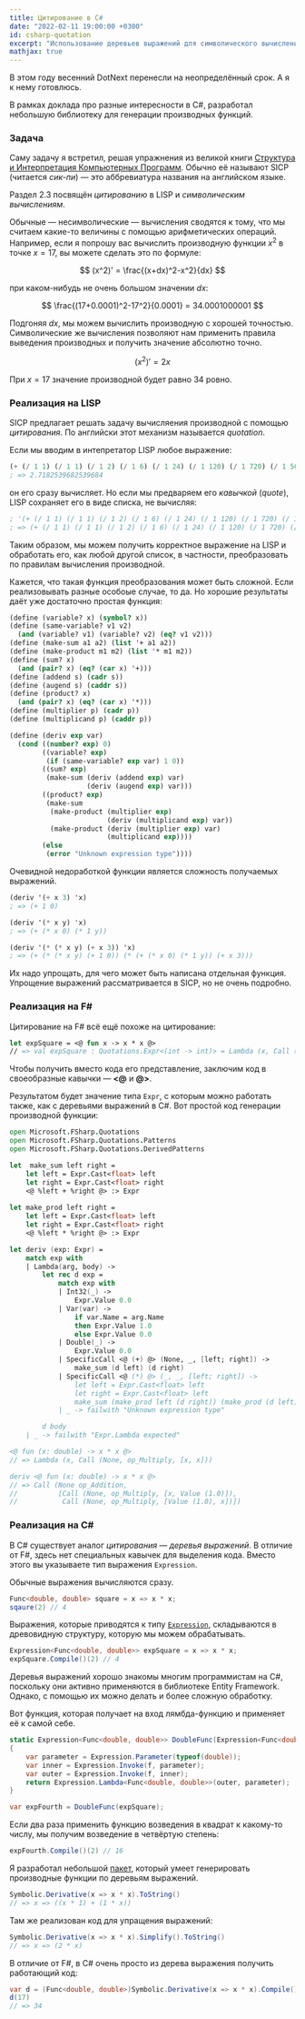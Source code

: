 ```yaml
---
title: Цитирование в C#
date: "2022-02-11 19:00:00 +0300"
id: csharp-quotation
excerpt: "Использование деревьев выражений для символического вычисления производных функций."
mathjax: true
---
```


В этом году весенний DotNext перенесли на неопределённый срок. А я к нему готовлюсь.

В рамках доклада про разные интересности в C#, разработал небольшую библиотеку для генерации производных функций.

### Задача

Саму задачу я встретил, решая упражнения из великой книги [Структура и Интерпретация Компьютерных Программ](https://ru.wikipedia.org/wiki/Структура_и_интерпретация_компьютерных_программ#:~:text=«Структу́ра%20и%20интерпрета́ция%20компью́терных%20програ́мм,технологического%20института%20в%201985%20году.). Обычно её называют SICP (читается *сик-пи*) — это аббревиатура названия на английском языке.

Раздел 2.3 посвящён *цитированию* в LISP и *символическим вычислениям*.

Обычные — несимволические — вычисления сводятся к тому, что мы считаем какие-то величины с помощью арифметических операций. Например, если я попрошу вас вычислить производную функции
$x^2$ в точке $x = 17$, вы можете сделать это по формуле:

$$
(x^2)' = \frac{(x+dx)^2-x^2}{dx}
$$

при каком-нибудь не очень большом значении $dx$:

$$
\frac{(17+0.0001)^2-17^2}{0.0001} = 34.0001000001
$$

Подгоняя $dx$, мы можем вычислить производную с хорошей точностью. Символические же вычисления позволяют нам применить правила выведения производных и получить значение абсолютно точно.

$$
(x^2)' = 2x
$$

При $x = 17$ значение производной будет равно $34$ ровно.

### Реализация на LISP

SICP предлагает решать задачу вычисляения производной с помощью *цитирования*. По английски этот механизм называется *quotation*.

Если мы вводим в интепретатор LISP любое выражение:

```scheme
(+ (/ 1 1) (/ 1 1) (/ 1 2) (/ 1 6) (/ 1 24) (/ 1 120) (/ 1 720) (/ 1 5040))
; => 2.7182539682539684
```

он его сразу вычисляет. Но если мы предваряем его *кавычкой* (*quote*), LISP сохраняет его в виде списка, не вычисляя:

```scheme
; '(+ (/ 1 1) (/ 1 1) (/ 1 2) (/ 1 6) (/ 1 24) (/ 1 120) (/ 1 720) (/ 1 5040))
; => (+ (/ 1 1) (/ 1 1) (/ 1 2) (/ 1 6) (/ 1 24) (/ 1 120) (/ 1 720) (/ 1 5040))
```

Таким образом, мы можем получить корректное выражение на LISP и обработать его, как любой другой список, в частности, преобразовать по правилам вычисления производной.

Кажется, что такая функция преобразования может быть сложной. Если реализовывать разные особоые случае, то да. Но хорошие результаты даёт уже достаточно простая функция:

```scheme
(define (variable? x) (symbol? x))
(define (same-variable? v1 v2)
  (and (variable? v1) (variable? v2) (eq? v1 v2)))
(define (make-sum a1 a2) (list '+ a1 a2))
(define (make-product m1 m2) (list '* m1 m2))
(define (sum? x)
  (and (pair? x) (eq? (car x) '+)))
(define (addend s) (cadr s))
(define (augend s) (caddr s))
(define (product? x)
  (and (pair? x) (eq? (car x) '*)))
(define (multiplier p) (cadr p))
(define (multiplicand p) (caddr p))

(define (deriv exp var)
  (cond ((number? exp) 0)
        ((variable? exp)
         (if (same-variable? exp var) 1 0))
        ((sum? exp)
         (make-sum (deriv (addend exp) var)
                   (deriv (augend exp) var)))
        ((product? exp)
         (make-sum
          (make-product (multiplier exp)
                        (deriv (multiplicand exp) var))
          (make-product (deriv (multiplier exp) var)
                        (multiplicand exp))))
        (else
         (error "Unknown expression type"))))
```

Очевидной недоработкой функции является сложность получаемых выражений.

```scheme
(deriv '(+ x 3) 'x)
; => (+ 1 0)

(deriv '(* x y) 'x)
; => (+ (* x 0) (* 1 y))

(deriv '(* (* x y) (+ x 3)) 'x)
; => (+ (* (* x y) (+ 1 0)) (* (+ (* x 0) (* 1 y)) (+ x 3)))
```

Их надо упрощать, для чего может быть написана отдельная функция. Упрощение выражений рассматривается в SICP, но не очень подробно.

### Реализация на F#

Цитирование на F# всё ещё похоже на цитирование:

```fsharp
let expSquare = <@ fun x -> x * x @>
// => val expSquare : Quotations.Expr<(int -> int)> = Lambda (x, Call (None, op_Multiply, [x, x]))
```

Чтобы получить вместо кода его представление, заключим код в своеобразные кавычки — **<@** и **@>**.

Результатом будет значение типа `Expr`, с которым можно работать также, как с деревьями выражений в C#. Вот простой код генерации производной функции:

```fsharp
open Microsoft.FSharp.Quotations
open Microsoft.FSharp.Quotations.Patterns
open Microsoft.FSharp.Quotations.DerivedPatterns

let  make_sum left right =
    let left = Expr.Cast<float> left
    let right = Expr.Cast<float> right 
    <@ %left + %right @> :> Expr
    
let make_prod left right =
    let left = Expr.Cast<float> left
    let right = Expr.Cast<float> right 
    <@ %left * %right @> :> Expr

let deriv (exp: Expr) =
    match exp with
    | Lambda(arg, body) ->
        let rec d exp =
            match exp with
            | Int32(_) ->
                Expr.Value 0.0
            | Var(var) ->
                if var.Name = arg.Name
                then Expr.Value 1.0
                else Expr.Value 0.0
            | Double(_) ->
                Expr.Value 0.0
            | SpecificCall <@ (+) @> (None, _, [left; right]) ->
                make_sum (d left) (d right)
            | SpecificCall <@ (*) @> (_, _, [left; right]) ->
                let left = Expr.Cast<float> left
                let right = Expr.Cast<float> left
                make_sum (make_prod left (d right)) (make_prod (d left) right)
            | _ -> failwith "Unknown expression type"

        d body
    | _ -> failwith "Expr.Lambda expected"

<@ fun (x: double) -> x * x @>
// => Lambda (x, Call (None, op_Multiply, [x, x]))

deriv <@ fun (x: double) -> x * x @>
// => Call (None op_Addition,
//          [Call (None, op_Multiply, [x, Value (1.0)]),
//           Call (None, op_Multiply, [Value (1.0), x])])
```

### Реализация на C#

В C# существует аналог *цитирования* — *деревья выражений*. В отличие от F#, здесь нет специальных кавычек для выделения кода. Вместо этого вы указываете тип выражения `Expression`.

Обычные выражения вычисляются сразу.

```c#
Func<double, double> square = x => x * x;
sqaure(2) // 4
```

Выражения, которые приводятся к типу [`Expression`](https://docs.microsoft.com/en-us/dotnet/api/system.linq.expressions.expression), складываются в древовидную структуру, которую мы можем обрабатывать.

```c#
Expression<Func<double, double>> expSquare = x => x * x;
expSquare.Compile()(2) // 4
```

Деревья выражений хорошо знакомы многим программистам на C#, поскольку они активно применяются в библиотеке Entity Framework. Однако, с помощью их можно делать и более сложную обработку.

Вот функция, которая получает на вход лямбда-функцию и применяет её к самой себе.

```c#
static Expression<Func<double, double>> DoubleFunc(Expression<Func<double, double>> f)
{
    var parameter = Expression.Parameter(typeof(double));
    var inner = Expression.Invoke(f, parameter);
    var outer = Expression.Invoke(f, inner);
    return Expression.Lambda<Func<double, double>>(outer, parameter);
}

var expFourth = DoubleFunc(expSquare);
```

Если два раза применить функцию возведения в квадрат к какому-то числу, мы получим возведение в четвёртую степень:

```c#
expFourth.Compile()(2) // 16
```

Я разработал небольшой [пакет](https://github.com/markshevchenko/sysharp), который умеет генерировать производные функции по деревьям выражений.

```c#
Symbolic.Derivative(x => x * x).ToString()
// => x => ((x * 1) + (1 * x))
```

Там же реализован код для упращения выражений:

```c#
Symbolic.Derivative(x => x * x).Simplify().ToString()
// => x => (2 * x)
```

В отличие от F#, в C# очень просто из дерева выражения получить работающий код:

```c#
var d = (Func<double, double>)Symbolic.Derivative(x => x * x).Compile();
d(17)
// => 34
```